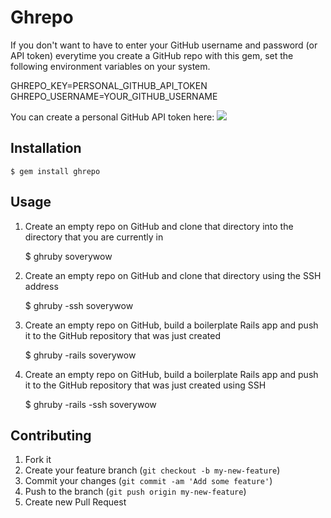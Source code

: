 # Ghrepo

If you don't want to have to enter your GitHub username and password (or API token) everytime you create a GitHub repo with this gem, set the following environment variables on your system.

GHREPO_KEY=PERSONAL_GITHUB_API_TOKEN
GHREPO_USERNAME=YOUR_GITHUB_USERNAME

You can create a personal GitHub API token here:
<img src="http://monosnap.com/image/5k6tgEW16fB9cajNn43q6s3Q8gJnZM">

## Installation

    $ gem install ghrepo

## Usage

1. Create an empty repo on GitHub and clone that directory into the directory that you are currently in

    $ ghruby soverywow

2. Create an empty repo on GitHub and clone that directory using the SSH address

    $ ghruby -ssh soverywow

3. Create an empty repo on GitHub, build a boilerplate Rails app and push it to the GitHub repository that was just created

    $ ghruby -rails soverywow

4. Create an empty repo on GitHub, build a boilerplate Rails app and push it to the GitHub repository that was just created using SSH

    $ ghruby -rails -ssh soverywow

## Contributing

1. Fork it
2. Create your feature branch (`git checkout -b my-new-feature`)
3. Commit your changes (`git commit -am 'Add some feature'`)
4. Push to the branch (`git push origin my-new-feature`)
5. Create new Pull Request
